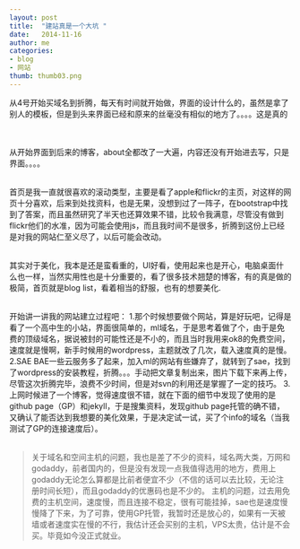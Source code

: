 ```yaml
---
layout: post
title:  "建站真是一个大坑 "
date:   2014-11-16
author: me
categories: 
- blog
- 网站
thumb: thumb03.png
---
```


从4号开始买域名到折腾，每天有时间就开始做，界面的设计什么的，虽然是拿了别人的模板，但是到头来界面已经和原来的丝毫没有相似的地方了。。。。这是真的
<!--more-->
<br><br>
从开始界面到后来的博客，about全都改了一大遍，内容还没有开始进去写，只是界面。。。。<br><br>

首页是我一直就很喜欢的滚动类型，主要是看了apple和flickr的主页，对这样的网页十分喜欢，后来到处找资料，也是无果，没想到过了一阵子，在bootstrap中找到了答案，而且虽然研究了半天也还算效果不错，比较令我满意，尽管没有做到flickr他们的水准，因为可能会使用js，而且我时间不是很多，折腾到这份上已经是对我的网站仁至义尽了，以后可能会改动。<br><br>

其实对于美化，我本是还是蛮看重的，UI好看，使用起来也是开心，电脑桌面什么也一样，当然实用性也是十分重要的，看了很多技术翘楚的博客，有的真是做的极简，首页就是blog list，看着相当的舒服，也有的想要美化.<br><br>

开始讲一讲我的网站建立过程吧：
1.那个时候想要做个网站，算是好玩吧，记得是看了一个高中生的小站，界面很简单的，ml域名，于是思考着做了个，由于是免费的顶级域名，据说被封的可能性还是不小的，而且当时我用来ok8的免费空间，速度就是慢啊，新手时候用的wordpress，主题就改了几次，载入速度真的是慢。
2.SAE BAE一些云服务多了起来，加入ml的网站有些嫌弃了，就转到了sae，找到了wordpress的安装教程，折腾。。。手动把文章复制出来，图片下载下来再上传，尽管这次折腾完毕，浪费不少时间，但是对svn的利用还是掌握了一定的技巧。
3.上网时候进了一个博客，觉得速度很不错，就在下面的细节中发现了使用的是github page（GP）和jekyll，于是搜集资料，发现github page托管的确不错，又确认了能否达到我想要的美化效果，于是决定试一试，买了个info的域名（当我测试了GP的连接速度后）。<br><br>

> 关于域名和空间主机的问题，我也是差了不少的资料，域名两大类，万网和godaddy，前者国内的，但是没有发现一点我值得选用的地方，费用上godaddy无论怎么算都是比前者便宜不少（不信的话可以去比较，无论注册时间长短），而且godaddy的优惠码也是不少的。
> 主机的问题，过去用免费的主机空间，速度慢，而且连接不稳定，很有可能挂掉，sae也是速度慢慢降了下来，为了可靠，使用GP托管，我暂时还是放心的，如果有一天被墙或者速度实在慢的不行，我估计还会买别的主机，VPS太贵，估计是不会买。毕竟如今没正式就业。

